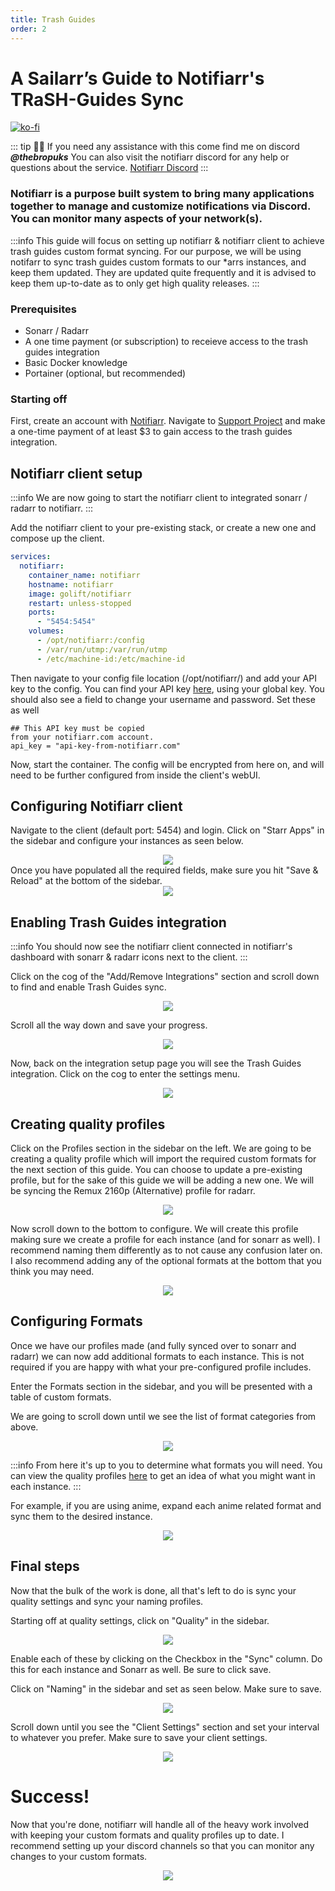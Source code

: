 ```yaml
---
title: Trash Guides
order: 2
---
```

# A Sailarr’s Guide to Notifiarr's TRaSH-Guides Sync


[![ko-fi](https://ko-fi.com/img/githubbutton_sm.svg)](https://ko-fi.com/davyjonesmedia/tip)

::: tip
👋🏼 If you need any assistance with this come find me on discord ***@thebropuks***
You can also visit the notifiarr discord for any help or questions about the service. [Notifiarr Discord](https://discord.gg/nXuuUDMtGg)
:::


### Notifiarr is a purpose built system to bring many applications together to manage and customize notifications via Discord. You can monitor many aspects of your network(s).
:::info
This guide will focus on setting up notifiarr & notifiarr client to achieve trash guides custom format syncing.
For our purpose, we will be using notifarr to sync trash guides custom formats to our *arrs instances, and keep them updated. They are updated quite frequently and it is advised to keep them up-to-date as to only get high quality releases.
:::

### Prerequisites

- Sonarr / Radarr
- A one time payment (or subscription) to receieve access to the trash guides integration 
- Basic Docker knowledge
- Portainer (optional, but recommended)

### Starting off
    
First, create an account with [Notifiarr](https://notifiarr.com/).
Navigate to [Support Project](https://notifiarr.com/sponsor.php) and make a one-time payment of at least $3 to gain access to the trash guides integration. 
 


## Notifiarr client setup
:::info
We are now going to start the notifiarr client to integrated sonarr / radarr to notifiarr.
:::

Add the notifiarr client to your pre-existing stack, or create a new one and compose up the client.

```yaml
services:
  notifiarr:
    container_name: notifiarr
    hostname: notifiarr
    image: golift/notifiarr
    restart: unless-stopped
    ports:
      - "5454:5454"
    volumes:
      - /opt/notifiarr:/config
      - /var/run/utmp:/var/run/utmp
      - /etc/machine-id:/etc/machine-id
```

Then navigate to your config file location (/opt/notifiarr/) and add your API key to the config.
You can find your API key [here](https://notifiarr.com/user.php?page=profile), using your global key.
You should also see a field to change your username and password. Set these as well

```
## This API key must be copied
from your notifiarr.com account.
api_key = "api-key-from-notifiarr.com"
```


Now, start the container. The config will be encrypted from here on, and will need to be further configured from inside the client's webUI.


## Configuring Notifiarr client
Navigate to the client (default port: 5454) and login.
Click on "Starr Apps" in the sidebar and configure your instances as seen below.
<div align="center">
    <img src="./assets/images/step1.png"/>
</div>
Once you have populated all the required fields, make sure you hit "Save & Reload" at the bottom of the sidebar.

<div align="center">
    <img src="./assets/images/step2.png"/>
</div>

## Enabling Trash Guides integration
:::info
You should now see the notifiarr client connected in notifiarr's dashboard with sonarr & radarr icons next to the client.
:::

Click on the cog of the "Add/Remove Integrations" section and scroll down to find and enable Trash Guides sync.
<div align="center">
    <img src="./assets/images/step3.png"/>
</div>

Scroll all the way down and save your progress.
<div align="center">
    <img src="./assets/images/step4.png"/>
</div>

Now, back on the integration setup page you will see the Trash Guides integration. Click on the cog to enter the settings menu.
<div align="center">
    <img src="./assets/images/step5.png"/>
</div>

## Creating quality profiles

Click on the Profiles section in the sidebar on the left. We are going to be creating a quality profile which will import the required custom formats for the next section of this guide. You can choose to update a pre-existing profile, but for the sake of this guide we will be adding a new one. We will be syncing the Remux 2160p (Alternative) profile for radarr. 
<div align="center">
    <img src="./assets/images/step6.png"/>
</div>

Now scroll down to the bottom to configure.
We will create this profile making sure we create a profile for each instance (and for sonarr as well). I recommend naming them differently as to not cause any confusion later on. I also recommend adding any of the optional formats at the bottom that you think you may need.

<div align="center">
    <img src="./assets/images/step7.png"/>
</div>



## Configuring Formats

Once we have our profiles made (and fully synced over to sonarr and radarr) we can now add additional formats to each instance. This is not required if you are happy with what your pre-configured profile includes.

Enter the Formats section in the sidebar, and you will be presented with a table of custom formats. 


We are going to scroll down until we see the list of format categories from above. 
<div align="center">
    <img src="./assets/images/step8.png"/>
</div>

:::info
From here it's up to you to determine what formats you will need. You can view the quality profiles [here](https://trash-guides.info/Sonarr/sonarr-setup-quality-profiles/#trash-quality-profiles) to get an idea of what you might want in each instance. 
:::

For example, if you are using anime, expand each anime related format and sync them to the desired instance. 
<div align="center">
    <img src="./assets/images/step9.png"/>
</div>



## Final steps

Now that the bulk of the work is done, all that's left to do is sync your quality settings and sync your naming profiles.

Starting off at quality settings, click on "Quality" in the sidebar. 

<div align="center">
    <img src="./assets/images/step10.png"/>
</div>

Enable each of these by clicking on the Checkbox in the "Sync" column. Do this for each instance and Sonarr as well. Be sure to click save.

Click on "Naming" in the sidebar and set as seen below. Make sure to save.
<div align="center">
    <img src="./assets/images/step11.png"/>
</div>

Scroll down until you see the "Client Settings" section and set your interval to whatever you prefer. Make sure to save your client settings.
<div align="center">
    <img src="./assets/images/step12.png"/>
</div>

# Success!

Now that you're done, notifiarr will handle all of the heavy work involved with keeping your custom formats and quality profiles up to date.
I recommend setting up your discord channels so that you can monitor any changes to your custom formats.
<div align="center">
    <img src="./assets/images/step13.png"/>
</div>
